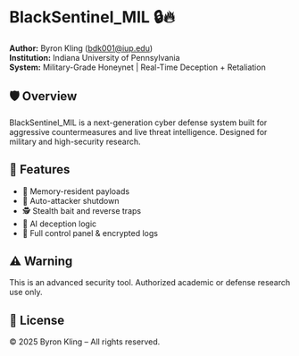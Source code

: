 # BlackSentinel_MIL 🔒🔥
**Author:** Byron Kling (bdk001@iup.edu)  
**Institution:** Indiana University of Pennsylvania  
**System:** Military-Grade Honeynet | Real-Time Deception + Retaliation

## 🛡️ Overview
BlackSentinel_MIL is a next-generation cyber defense system built for aggressive countermeasures and live threat intelligence. Designed for military and high-security research.

## 🚀 Features
- 🔐 Memory-resident payloads
- 🎯 Auto-attacker shutdown
- 🕵️ Stealth bait and reverse traps
- 🧠 AI deception logic
- 📡 Full control panel & encrypted logs

## ⚠️ Warning
This is an advanced security tool. Authorized academic or defense research use only.

## 📜 License
© 2025 Byron Kling – All rights reserved.

